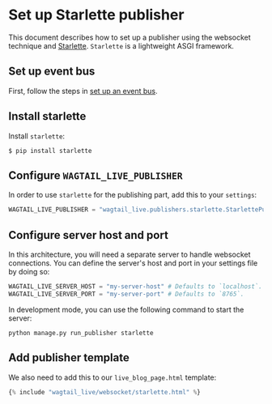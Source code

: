 # Set up Starlette publisher

This document describes how to set up a publisher using the websocket technique and [Starlette](https://github.com/encode/starlette). `Starlette` is a lightweight ASGI framework.


## Set up event bus

First, follow the steps in [set up an event bus](setup_event_bus.md). 


## Install starlette
Install `starlette`:

```console
$ pip install starlette
```

## Configure `WAGTAIL_LIVE_PUBLISHER`

In order to use `starlette` for the publishing part, add this to your `settings`:

```python
WAGTAIL_LIVE_PUBLISHER = "wagtail_live.publishers.starlette.StarlettePublisher"
```

## Configure server host and port

In this architecture, you will need a separate server to handle websocket connections.
You can define the server's host and port in your settings file by doing so:

```python
WAGTAIL_LIVE_SERVER_HOST = "my-server-host" # Defaults to `localhost`.
WAGTAIL_LIVE_SERVER_PORT = "my-server-port" # Defaults to `8765`.
```

In development mode, you can use the following command to start the server:
```console
python manage.py run_publisher starlette
```

## Add publisher template

We also need to add this to our `live_blog_page.html` template:
```python
{% include "wagtail_live/websocket/starlette.html" %}
```